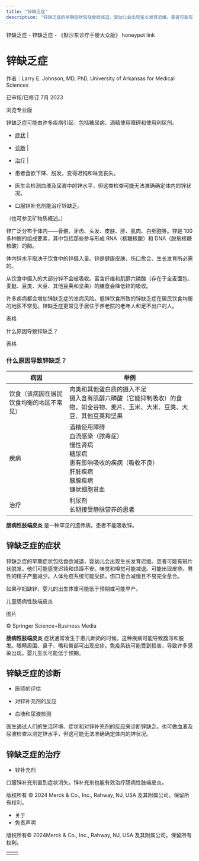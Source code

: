 ```yaml
---
title: "锌缺乏症"
description: "锌缺乏症的早期症状包括食欲减退，婴幼儿会出现生长发育迟缓。患者可能有斑片状脱发。他们可能感觉迟钝和烦躁不安。味觉和嗅觉可能减退。可能出现皮疹。男性的精子产量减少。人体免疫系统可能受损，伤口愈合减慢且不易完全愈合。"
---
```


﻿锌缺乏症 \- 锌缺乏症 \- 《默沙东诊疗手册大众版》 honeypot link

# 锌缺乏症

作者：Larry E. Johnson, MD, PhD, University of Arkansas for Medical Sciences

已审核/已修订 7月 2023

浏览专业版

锌缺乏症可能由许多疾病引起，包括糖尿病、酒精使用障碍和使用利尿剂。

- [症状](#症状_v48768373_zh) \|
- [诊断](#诊断_v48768380_zh) \|
- [治疗](#治疗_v48768390_zh) \|

- 患者食欲下降、脱发，变得迟钝和味觉丧失。

- 医生会检测血液及尿液中的锌水平，但这类检查可能无法准确确定体内的锌状况。

- 口服锌补充剂能治疗锌缺乏。


（也可参见矿物质概述。）

锌广泛分布于体内——骨骼、牙齿、头发、皮肤、肝、肌肉、白细胞等。锌是 100 多种酶的组成要素，其中包括那些参与形成 RNA（核糖核酸）和 DNA（脱氧核糖核酸）的酶。

体内锌水平取决于饮食中的锌摄入量。锌是健康皮肤、伤口愈合、生长发育所必需的。

从饮食中摄入的大部分锌不会被吸收。富含纤维和肌醇六磷酸（存在于全麦面包、麦麸、豆类、大豆、其他豆荚和坚果）的膳食会降低锌的吸收。

许多疾病都会增加锌缺乏症的发病风险。低锌饮食所致的锌缺乏症在居民饮食均衡的地区不常见。锌缺乏症更常见于居住于养老院的老年人和足不出户的人。

表格

什么原因导致锌缺乏？

表格

### 什么原因导致锌缺乏？

| 病因 | 举例 |
| --- | --- |
| 饮食（该病因在居民饮食均衡的地区不常见） | 肉类和其他蛋白质的摄入不足 <br>摄入含有肌醇六磷酸（它能抑制吸收）的食物，如全谷物、麦片、玉米、大米、豆类、大豆、其他豆荚和坚果 |
| 疾病 | 酒精使用障碍<br>血流感染（脓毒症）<br>慢性肾病<br>糖尿病<br>患有影响吸收的疾病（吸收不良）<br>肝脏疾病<br>胰腺疾病<br>镰状细胞贫血 |
| 治疗 | 利尿剂<br>长期接受静脉营养的患者 |

**肠病性肢端皮炎** 是一种罕见的遗传病，患者不能吸收锌。

## 锌缺乏症的症状

锌缺乏症的早期症状包括食欲减退，婴幼儿会出现生长发育迟缓。患者可能有斑片状脱发。他们可能感觉迟钝和烦躁不安。味觉和嗅觉可能减退。可能出现皮疹。男性的精子产量减少。人体免疫系统可能受损，伤口愈合减慢且不易完全愈合。

如果孕妇缺锌，婴儿的出生体重可能低于预期或可能早产。

儿童肠病性肢端皮炎



图片

© Springer Science+Business Media

**肠病性肢端皮炎** 症状通常发生于患儿断奶的时候。这种疾病可能导致腹泻和脱发。眼睛周围、鼻子、嘴和臀部可出现皮疹。免疫系统可能受到损害，导致许多感染出现。婴儿生长可能低于预期。

## 锌缺乏症的诊断

- 医师的评估

- 对锌补充剂的反应

- 血液和尿液检测


医生通过人们的生活环境、症状和对锌补充剂的反应来诊断锌缺乏。也可做血液及尿液检查以测定锌水平，但这可能无法准确确定体内的锌状况。

## 锌缺乏症的治疗

- 锌补充剂


口服锌补充剂直到症状消失。锌补充剂也能有效治疗肠病性肢端皮炎。



版权所有 © 2024
Merck & Co., Inc., Rahway, NJ, USA 及其附属公司。保留所有权利。

- 关于
- 免责声明

版权所有© 2024Merck & Co., Inc., Rahway, NJ, USA 及其附属公司。保留所有权利。

|     |     |
| --- | --- |
|  |  |